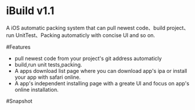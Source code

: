 # iBuild v1.1
A iOS automatic packing system that can pull newest code、build project、run UnitTest、Packing automaticly with concise UI and so on.


#Features

* pull newest code from your project's git address automaticly
* build,run unit tests,packing.
* A apps download list page where you can download app's ipa or install your app with safari online.
* A app's independent installing page with a greate UI and focus on app's online installation.


#Snapshot

